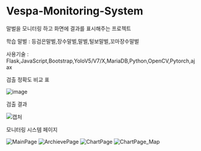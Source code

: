 # Vespa-Monitoring-System

말벌을 모니터링 하고 화면에 결과를 표시해주는 프로젝트

학습 말벌 : 등검은말벌,장수말벌,말벌,털보말벌,꼬마장수말벌

사용기술 : Flask,JavaScript,Bootstrap,YoloV5/V7/X,MariaDB,Python,OpenCV,Pytorch,ajax

검출 정확도 비교 표

![image](https://user-images.githubusercontent.com/50655585/208053394-42b114e1-25ec-4aa7-b9ce-370437db36f9.png)


검출 결과

![캡처](https://user-images.githubusercontent.com/50655585/208053632-b90256f5-b733-4fc8-9f57-77e15bb4c907.PNG)


모니터링 시스템 페이지


![MainPage](https://user-images.githubusercontent.com/50655585/208054043-54573da9-f76c-4a6f-9ca6-96b2e0a9678e.PNG)
![ArchievePage](https://user-images.githubusercontent.com/50655585/208054053-bc681848-32c0-46a7-bbb5-ddbd45ccbca9.PNG)
![ChartPage](https://user-images.githubusercontent.com/50655585/208054062-dcf2ba7f-e2b2-4ba7-baa0-44c3abcd8ef7.PNG)
![ChartPage_Map](https://user-images.githubusercontent.com/50655585/208054067-ad341a1d-d79f-4093-bffb-93c57203fe1c.PNG)
